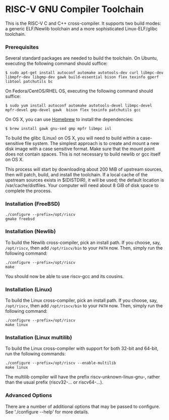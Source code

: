 RISC-V GNU Compiler Toolchain
=============================

This is the RISC-V C and C++ cross-compiler. It supports two build modes:
a generic ELF/Newlib toolchain and a more sophisticated Linux-ELF/glibc
toolchain.

### Prerequisites

Several standard packages are needed to build the toolchain.  On Ubuntu,
executing the following command should suffice:

    $ sudo apt-get install autoconf automake autotools-dev curl libmpc-dev libmpfr-dev libgmp-dev gawk build-essential bison flex texinfo gperf libtool patchutils bc

On Fedora/CentOS/RHEL OS, executing the following command should suffice:

    $ sudo yum install autoconf automake autotools-devel libmpc-devel mpfr-devel gmp-devel gawk  bison flex texinfo patchutils gcc 

On OS X, you can use [Homebrew](http://brew.sh) to install the dependencies:

    $ brew install gawk gnu-sed gmp mpfr libmpc isl

To build the glibc (Linux) on OS X, you will need to build within a case-sensitive file
system.  The simplest approach is to create and mount a new disk image with
a case sensitive format.  Make sure that the mount point does not contain spaces. This is not necessary to build newlib or gcc itself on OS X.

This process will start by downloading about 200 MiB of upstream sources, then
will patch, build, and install the toolchain.  If a local cache of the
upstream sources exists in $(DISTDIR), it will be used; the default location
is /var/cache/distfiles.  Your computer will need about 8 GiB of disk space to
complete the process.

### Installation (FreeBSD)

    ./configure --prefix=/opt/riscv
    gmake freebsd

### Installation (Newlib)

To build the Newlib cross-compiler, pick an install path.  If you choose,
say, `/opt/riscv`, then add `/opt/riscv/bin` to your `PATH` now.  Then, simply
run the following command:

    ./configure --prefix=/opt/riscv
    make

You should now be able to use riscv-gcc and its cousins.

### Installation (Linux)

To build the Linux cross-compiler, pick an install path.  If you choose,
say, `/opt/riscv`, then add `/opt/riscv/bin` to your `PATH` now.  Then, simply
run the following command:

    ./configure --prefix=/opt/riscv
    make linux

### Installation (Linux multilib)

To build the Linux cross-compiler with support for both 32-bit and
64-bit, run the following commands:

    ./configure --prefix=/opt/riscv --enable-multilib
    make linux

The multilib compiler will have the prefix riscv-unknown-linux-gnu-,
rather than the usual prefix (riscv32-... or riscv64-...).

### Advanced Options

There are a number of additional options that may be passed to
configure.  See './configure --help' for more details.

